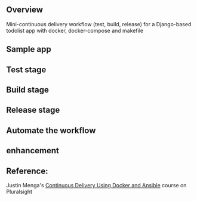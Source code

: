 ## Overview
Mini-continuous delivery workflow (test, build, release) for a Django-based todolist app with docker, docker-compose and makefile

## Sample app

## Test stage

## Build stage

## Release stage

## Automate the workflow

## enhancement

## Reference: 
Justin Menga's [Continuous Delivery Using Docker and Ansible](https://app.pluralsight.com/library/courses/docker-ansible-continuous-delivery/table-of-contents) course on Pluralsight 
